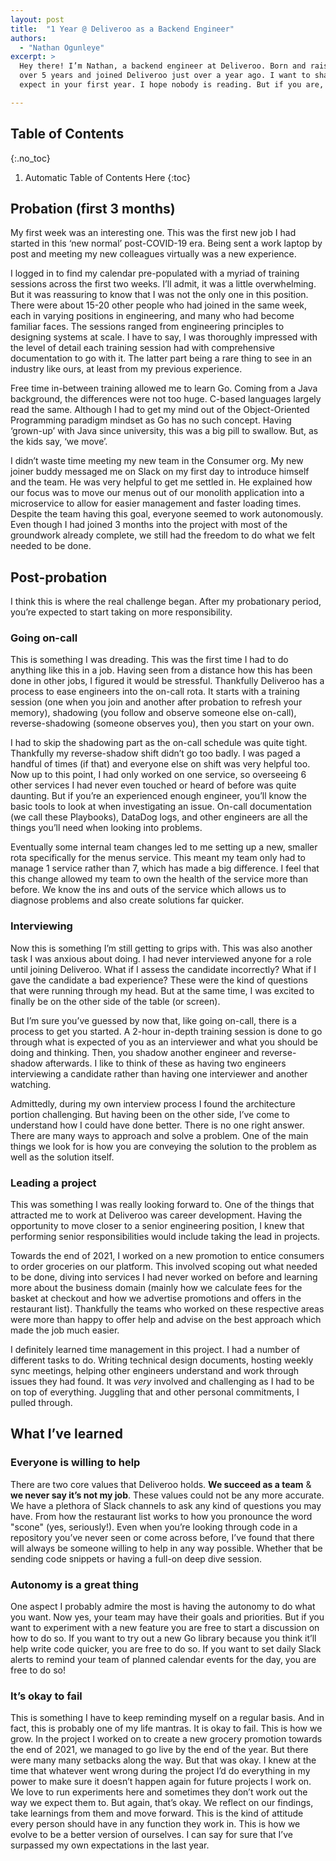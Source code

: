 ```yaml
---
layout: post
title:  "1 Year @ Deliveroo as a Backend Engineer"
authors:
  - "Nathan Ogunleye"
excerpt: >
  Hey there! I’m Nathan, a backend engineer at Deliveroo. Born and raised in London, I’ve been a software engineer for
  over 5 years and joined Deliveroo just over a year ago. I want to share with you my experience so far and what you can 
  expect in your first year. I hope nobody is reading. But if you are, then please keep this to yourself!

---
```


## Table of Contents
{:.no_toc}

1. Automatic Table of Contents Here
{:toc}

## Probation (first 3 months)

My first week was an interesting one. This was the first new job I had started in this ‘new normal’ post-COVID-19 era. 
Being sent a work laptop by post and meeting my new colleagues virtually was a new experience.

I logged in to find my calendar pre-populated with a myriad of training sessions across the first two weeks. I’ll admit,
it was a little overwhelming. But it was reassuring to know that I was not the only one in this position. There were 
about 15-20 other people who had joined in the same week, each in varying positions in engineering, and many who had 
become familiar faces. The sessions ranged from engineering principles to designing systems at scale. I have to say, I 
was thoroughly impressed with the level of detail each training session had with comprehensive documentation to go with 
it. The latter part being a rare thing to see in an industry like ours, at least from my previous experience.

Free time in-between training allowed me to learn Go. Coming from a Java background, the differences were not too huge. 
C-based languages largely read the same. Although I had to get my mind out of the Object-Oriented Programming paradigm 
mindset as Go has no such concept. Having ‘grown-up’ with Java since university, this was a big pill to swallow. But, as
the kids say, ‘we move’.

I didn’t waste time meeting my new team in the Consumer org. My new joiner buddy messaged me on Slack on my first day to
introduce himself and the team. He was very helpful to get me settled in. He explained how our focus was to move our 
menus out of our monolith application into a microservice to allow for easier management and faster loading times. 
Despite the team having this goal, everyone seemed to work autonomously. Even though I had joined 3 months into the 
project with most of the groundwork already complete, we still had the freedom to do what we felt needed to be done.

## Post-probation
I think this is where the real challenge began. After my probationary period, you’re expected to start taking on more 
responsibility.

### Going on-call
This is something I was dreading. This was the first time I had to do anything like this in a job. Having seen from a 
distance how this has been done in other jobs, I figured it would be stressful. Thankfully Deliveroo has a process to 
ease engineers into the on-call rota. It starts with a training session (one when you join and another after probation 
to refresh your memory), shadowing (you follow and observe someone else on-call), reverse-shadowing (someone observes 
you), then you start on your own.

I had to skip the shadowing part as the on-call schedule was quite tight. Thankfully my reverse-shadow shift didn’t go 
too badly. I was paged a handful of times (if that) and everyone else on shift was very helpful too. Now up to this 
point, I had only worked on one service, so overseeing 6 other services I had never even touched or heard of before was 
quite daunting. But if you’re an experienced enough engineer, you’ll know the basic tools to look at when investigating 
an issue. On-call documentation (we call these Playbooks), DataDog logs, and other engineers are all the things you’ll 
need when looking into problems.

Eventually some internal team changes led to me setting up a new, smaller rota specifically for the menus service. This 
meant my team only had to manage 1 service rather than 7, which has made a big difference. I feel that this change 
allowed my team to own the health of the service more than before. We know the ins and outs of the service which allows 
us to diagnose problems and also create solutions far quicker.

### Interviewing
Now this is something I’m still getting to grips with. This was also another task I was anxious about doing. I had never
interviewed anyone for a role until joining Deliveroo. What if I assess the candidate incorrectly? What if I gave the 
candidate a bad experience? These were the kind of questions that were running through my head. But at the same time, I 
was excited to finally be on the other side of the table (or screen).

But I’m sure you’ve guessed by now that, like going on-call, there is a process to get you started. A 2-hour in-depth 
training session is done to go through what is expected of you as an interviewer and what you should be doing and 
thinking. Then, you shadow another engineer and reverse-shadow afterwards. I like to think of these as having two 
engineers interviewing a candidate rather than having one interviewer and another watching.

Admittedly, during my own interview process I found the architecture portion challenging. But having been on the other 
side, I’ve come to understand how I could have done better. There is no one right answer. There are many ways to 
approach and solve a problem. One of the main things we look for is how you are conveying the solution to the problem as
well as the solution itself.

### Leading a project
This was something I was really looking forward to. One of the things that attracted me to work at Deliveroo was career 
development. Having the opportunity to move closer to a senior engineering position, I knew that performing senior 
responsibilities would include taking the lead in projects.

Towards the end of 2021, I worked on a new promotion to entice consumers to order groceries on our platform. This 
involved scoping out what needed to be done, diving into services I had never worked on before and learning more about 
the business domain (mainly how we calculate fees for the basket at checkout and how we advertise promotions and offers 
in the restaurant list). Thankfully the teams who worked on these respective areas were more than happy to offer help 
and advise on the best approach which made the job much easier.

I definitely learned time management in this project. I had a number of different tasks to do. Writing technical design 
documents, hosting weekly sync meetings, helping other engineers understand and work through issues they had found. It 
was _very_ involved and challenging as I had to be on top of everything. Juggling that and other personal commitments, I 
pulled through.

## What I’ve learned

### Everyone is willing to help
There are two core values that Deliveroo holds. **We succeed as a team** & **we never say it’s not my job**. These 
values could not be any more accurate. We have a plethora of Slack channels to ask any kind of questions you may have. 
From how the restaurant list works to how you pronounce the word "scone" (yes, seriously!). Even when you’re looking 
through code in a repository you’ve never seen or come across before, I’ve found that there will always be someone 
willing to help in any way possible. Whether that be sending code snippets or having a full-on deep dive session.

### Autonomy is a great thing
One aspect I probably admire the most is having the autonomy to do what you want. Now yes, your team may have their 
goals and priorities. But if you want to experiment with a new feature you are free to start a discussion on how to do 
so. If you want to try out a new Go library because you think it’ll help write code quicker, you are free to do so. If 
you want to set daily Slack alerts to remind your team of planned calendar events for the day, you are free to do so!

### It’s okay to fail
This is something I have to keep reminding myself on a regular basis. And in fact, this is probably one of my life 
mantras. It is okay to fail. This is how we grow. In the project I worked on to create a new grocery promotion towards 
the end of 2021, we managed to go live by the end of the year. But there were many many setbacks along the way. But that
was okay. I knew at the time that whatever went wrong during the project I’d do everything in my power to make sure it 
doesn’t happen again for future projects I work on. We love to run experiments here and sometimes they don’t work out 
the way we expect them to. But again, that’s okay. We reflect on our findings, take learnings from them and move 
forward. This is the kind of attitude every person should have in any function they work in. This is how we evolve to be
a better version of ourselves. I can say for sure that I’ve surpassed my own expectations in the last year.

